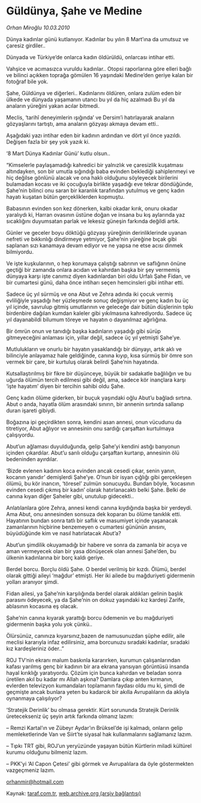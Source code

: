 # Güldünya, Şahe ve Medine

*Orhan Miroğlu 10.03.2010*

<div class="yazi"><p>Dünya kadınlar günü kutlanıyor. Kadınlar bu yılın 8 Mart’ına da umutsuz ve çaresiz girdiler..</p>
<p>Dünyada ve Türkiye’de onlarca kadın öldürüldü, onlarcası intihar etti.</p>
<p>Vahşice ve acımasızca vuruldu kadınlar.. Otopsi raporlarına göre elleri bağlı ve bilinci açıkken toprağa gömülen 16 yaşındaki Medine’den geriye kalan bir fotoğraf bile yok.</p>
<p>Şahe, Güldünya ve diğerleri.. Kadınlarını öldüren, onlara zulüm eden bir ülkede ve dünyada yaşamanın utancı bu yıl da hiç azalmadı Bu yıl da anaların yüreğini yakan acılar bitmedi.</p>
<p>Meclis, ‘tarihî deneyimlerin ışığında’ ve Dersim’i hatırlayarak anaların gözyaşlarını tartıştı, ama anaların gözyaşı akmaya devam etti..</p>
<p>Aşağıdaki yazı intihar eden bir kadının ardından ve dört yıl önce yazıldı. Değişen fazla bir şey yok yazık ki.</p>
<p>‘8 Mart Dünya Kadınlar Günü’ kutlu olsun..</p>
<p>“Kimselerle paylaşamadığı kahredici bir yalnızlık ve çaresizlik kuşatması altındayken, son bir umutla sığındığı baba evinden beklediği sahiplenmeyi ve hiç değilse gönlünü alacak ve ona haklı olduğunu söyleyecek birilerini bulamadan kocası ve iki çocuğuyla birlikte yaşadığı eve tekrar döndüğünde, Şahe’nin bilinci onu saran bir karanlık tarafından yutulmuş ve genç kadın hayatı kuşatan bütün gerçekliklerden kopmuştu.</p>
<p>Babasının evinden son kez dönerken, kalbi okadar kırık, onuru okadar yaralıydı ki, Harran ovasının üstüne doğan ve insana bu kış aylarında yaz sıcaklığını duyumsatan parlak ve lekesiz güneşin farkında değildi artık.</p>
<p>Günler ve geceler boyu döktüğü gözyaşı yüreğinin derinliklerinde uyanan nefreti ve bıkkınlığı dindirmeye yetmiyor, Şahe’nin yüreğine bıçak gibi saplanan sızı kanamaya devam ediyor ve ne yapsa ne etse acısı dinmek bilmiyordu.</p>
<p>Ve işte kuşkularının, o hep korumaya çalıştığı sabrının ve saflığının önüne geçtiği bir zamanda onlara acıdan ve kahırdan başka bir şey vermemiş dünyaya karşı işte canımız diyen kadınlardan biri oldu Urfalı Şahe Fidan, ve bir cumartesi günü, daha önce intiharı seçen hemcinsleri gibi intihar etti.</p>
<p>Sadece üç yıl sürmüş ve ona Abut ve Zehra adında iki çocuk vermiş evliliğiyle yaşadığı her yüzleşmede sonuç değişmiyor ve genç kadın bu üç yıl içinde, savrulup gitmiş umutlarının ve geleceğe dair bütün düşlerinin tıpkı birdenbire dağılan kumdan kaleler gibi yıkılmasına kahrediyordu. Sadece üç yıl dayanabildi bilumum töreye ve hayatın o dayanılmaz ağırlığına.</p>
<p>Bir ömrün onun ve tanıdığı başka kadınların yaşadığı gibi sürüp gitmeyeceğini anlaması için, yıllar değil, sadece üç yıl yetmişti Şahe’ye.</p>
<p>Mutlulukların ve onurlu bir hayatın yasaklandığı bir dünyayı, artık aklı ve bilinciyle anlayamaz hale geldiğinde, canına kıyıp, kısa sürmüş bir ömre son vermek bir çare, bir kurtuluş olarak belirdi Şahe’nin hayatında.</p>
<p>Kutsallaştırılmış bir fikre bir düşünceye, büyük bir sadakatle bağlılığın ve bu uğurda ölümün tercih edilmesi gibi değil, ama, sadece kör inançlara karşı ‘işte hayatım’ diyen bir tercihin sahibi oldu Şahe.</p>
<p>Genç kadın ölüme giderken, bir buçuk yaşındaki oğlu Abut’u bağladı sırtına. Abut o anda, hayatla ölüm arasındaki sınırın, bir annenin sırtında sallanıp duran işareti gibiydi.</p>
<p>Boğazına ipi geçirdikten sonra, kendini asan annesi, onun vücudunu da titretiyor, Abut ağlıyor ve annesinin onu sardığı çarşaftan kurtulmaya çalışıyordu.</p>
<p>Abut’un ağlaması duyulduğunda, gelip Şahe’yi kendini astığı banyonun içinden çıkardılar. Abut’u sarılı olduğu çarşaftan kurtarıp, annesinin ölü bedeninden ayırdılar.</p>
<p>‘Bizde evlenen kadının koca evinden ancak cesedi çıkar, senin yanın, kocanın yanıdır’ demişlerdi Şahe’ye. O’nun bir isyan çığlığı gibi gerçekleşen ölümü, bu kör inancın, ‘töresel’ zulmün sonucuydu. Bundan böyle, ‘kocasının evinden cesedi çıkmış bir kadın’ olarak hatırlanacaktı belki Şahe. Belki de canına kıyan diğer Şaheler gibi, unutulup gidecekti..</p>
<p>Anlatılanlara göre Zehra, annesi kendi canına kıydığında başka bir yerdeydi. Ama Abut, onu annesinden sonsuza dek koparan bu ölüme tanıklık etti. Hayatının bundan sonra tatlı bir saflık ve masumiyet içinde yaşanacak zamanlarının hiçbirine benzemeyen o cumartesi gününün anısını, büyüdüğünde kim ve nasıl hatırlatacak Abut’a?</p>
<p>Abut’un şimdilik okuyamadığı bir habere ve sonra da zamanla bir acıya ve aman vermeyecek olan bir yasa dönüşecek olan annesi Şahe’den, bu ülkenin kadınlarına bir borç kaldı geriye.</p>
<p>Berdel borcu. Borçlu öldü Şahe. O berdel verilmiş bir kızdı. Ölümü, berdel olarak gittiği aileyi ‘mağdur’ etmişti. Her iki ailede bu mağduriyeti gidermenin yolları aranıyor şimdi.</p>
<p>Fidan ailesi, ya Şahe’nin karşılığında berdel olarak aldıkları gelinin başlık parasını ödeyecek, ya da Şahe’nin on dokuz yaşındaki kız kardeşi Zarife, ablasının kocasına eş olacak.</p>
<p>Şahe’nin canına kıyarak yarattığı borcu ödemenin ve bu mağduriyeti gidermenin başka yolu yok çünkü..</p>
<p>Ölürsünüz, canınıza kıyarsınız,bazen de namusunuzdan şüphe edilir, aile meclisi kararıyla infaz edilirsiniz, ama borcunuzu sıradaki kadınlar, sıradaki kız kardeşleriniz öder..”</p>
<p>ROJ TV‘nin ekranı malum baskınla kararırken, kurumun çalışanlarından kafası yarılmış genç bir kadının bir ara ekrana yansıyan görüntüsü insanda hayal kırıklığı yaratıyordu. Çözüm için bunca kahırdan ve beladan sonra üretilen akıl bu kadar mı Allah aşkına? Damlara çıkıp anten kırmanın, evlerden televizyon kumandaları toplamanın faydası oldu mu ki, şimdi de geçmişte ancak bunlara yeten bu kadarcık bir akılla Avrupalıların da aklıyla oynanmaya çalışılıyor?</p>
<p>‘Stratejik Derinlik’ bu olmasa gerektir. Kürt sorununda Stratejik Derinlik üretecekseniz üç şeyin artık farkında olmanız lazım:</p>
<p>– Remzi Kartal’ın ve Zübeyr Aydar’ın Brüksel’de işi kalmadı, onların gelip memleketlerinde Van ve Siirt’te siyasal hak kullanmalarını sağlamanız lazım.</p>
<p>– Tıpkı TRT gibi, ROJ’un yeryüzünde yaşayan bütün Kürtlerin miladi kültürel kurumu olduğunu bilmeniz lazım.</p>
<p>– PKK’yi ‘Al Capon Çetesi’ gibi görmek ve Avrupalılara da öyle göstermekten vazgeçmeniz lazım.</p>
<p><a href="mailto:orhanmir@hotmail.com">orhanmir@hotmail.com</a></p>
</div>

Kaynak: [taraf.com.tr](http://www.taraf.com.tr:80/makale/10382.htm), [web.archive.org (arşiv bağlantısı)](http://web.archive.org/web/20100313231033/http://www.taraf.com.tr:80/makale/10382.htm)
